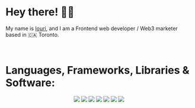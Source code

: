 # Hey there! 👋🏻

My name is [Iouri](https://www.linkedin.com/in/iourivolkov/), and I am a Frontend web developer / Web3 marketer based in 🇨🇦 Toronto.

<br/>

# Languages, Frameworks, Libraries & Software:

<p align="center">

<img src="https://img.shields.io/badge/PostgreSQL-316192?style=for-the-badge&logo=postgresql&logoColor=white" />

<img src="https://img.shields.io/badge/React-20232A?style=for-the-badge&logo=react&logoColor=61DAFB" />

<img src="https://img.shields.io/badge/Node.js-339933?style=for-the-badge&logo=nodedotjs&logoColor=white" />

<img src="https://img.shields.io/badge/CSS3-1572B6?style=for-the-badge&logo=css3&logoColor=white" />

<img src="https://img.shields.io/badge/HTML5-E34F26?style=for-the-badge&logo=html5&logoColor=white" />

<img src="https://img.shields.io/badge/Figma-F24E1E?style=for-the-badge&logo=figma&logoColor=white"/>

<img src="https://img.shields.io/badge/GIT-E44C30?style=for-the-badge&logo=git&logoColor=white"/>

</p>


